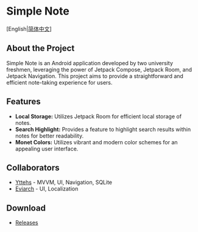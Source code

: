 # Simple Note

[English|[简体中文](README_CN.md)]

## About the Project

Simple Note is an Android application developed by two university freshmen, leveraging the power of Jetpack Compose, Jetpack Room, and Jetpack Navigation. This project aims to provide a straightforward and efficient note-taking experience for users.

## Features

- **Local Storage:** Utilizes Jetpack Room for efficient local storage of notes.
- **Search Highlight:** Provides a feature to highlight search results within notes for better readability.
- **Monet Colors:** Utilizes vibrant and modern color schemes for an appealing user interface.

## Collaborators

- [Yttehs](https://github.com/Yttehs-HDX) - MVVM, UI, Navigation, SQLite
- [Eviarch](https://github.com/eviarch666) - UI, Localization

## Download

- [Releases](https://github.com/Yttehs-HDX/Simple-Note/releases)